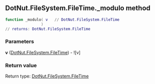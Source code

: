 ## DotNut.FileSystem.FileTime._modulo method


```lua
function _modulo( v   // DotNut.FileSystem.FileTime
                )
// returns: DotNut.FileSystem.FileTime
```


### Parameters

**v** ([DotNut.FileSystem.FileTime](../../../DotNut/FileSystem/FileTime.md)) - ![v]

### Return value

Return type: [DotNut.FileSystem.FileTime](../../../DotNut/FileSystem/FileTime.md)

